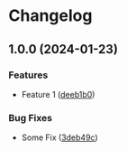 # Changelog

## 1.0.0 (2024-01-23)


### Features

* Feature 1 ([deeb1b0](https://github.com/beyerleinf/auto-version-test/commit/deeb1b087aa79f6004aec78daf3f7a9ab70fc876))


### Bug Fixes

* Some Fix ([3deb49c](https://github.com/beyerleinf/auto-version-test/commit/3deb49c051fb91fd67fb0fee2365945ca864268a))
